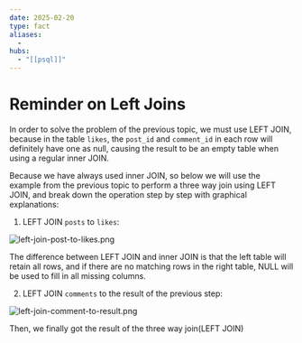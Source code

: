 ```yaml
---
date: 2025-02-20
type: fact
aliases:
  -
hubs:
  - "[[psql]]"
---
```


# Reminder on Left Joins

In order to solve the problem of the previous topic, we must use LEFT JOIN, because in the table `likes`, the `post_id` and `comment_id` in each row will definitely have one as null, causing the result to be an empty table when using a regular inner JOIN.

Because we have always used inner JOIN, so below we will use the example from the previous topic to perform a three way join using LEFT JOIN, and break down the operation step by step with graphical explanations:

1. LEFT JOIN `posts` to `likes`:

![left-join-post-to-likes.png](../assets/imgs/left-join-post-to-likes.png)

The difference between LEFT JOIN and inner JOIN is that the left table will retain all rows, and if there are no matching rows in the right table, NULL will be used to fill in all missing columns.

2. LEFT JOIN `comments` to the result of the previous step:

![left-join-comment-to-result.png](../assets/imgs/left-join-comment-to-result.png)

Then, we finally got the result of the three way join(LEFT JOIN)

